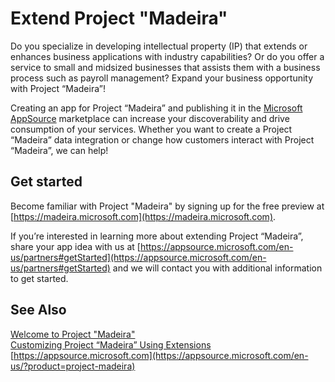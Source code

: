 <properties
	pageTitle="Extend Project “Madeira” | Project “Madeira”"
    description="Build, showcase, and promote your Project “Madeira” extensions"
	services="project-madeira"
	documentationCenter=""
	authors="edupont04"/>
<tags
    ms.service="project-madeira"
    ms.topic="get-started-article"
    ms.devlang="na"
    ms.tgt_pltfrm="na"
    ms.workload="na"
    ms.date="09/15/2016"
    ms.author="edupont04" />

# Extend Project "Madeira"
Do you specialize in developing intellectual property (IP) that extends or enhances business applications with industry capabilities? Or do you offer a service to small and midsized businesses that assists them with a business process such as payroll management? Expand your business opportunity with Project “Madeira”!  

Creating an app for Project “Madeira” and publishing it in the [Microsoft AppSource](https://appsource.microsoft.com/) marketplace can increase your discoverability and drive consumption of your services. Whether you want to create a Project “Madeira” data integration or change how customers interact with Project “Madeira”, we can help!

## Get started
Become familiar with Project "Madeira" by signing up for the  free preview  at [https://madeira.microsoft.com](https://madeira.microsoft.com).  

If you’re interested in learning more about extending Project “Madeira”, share your app idea with us at [https://appsource.microsoft.com/en-us/partners#getStarted](https://appsource.microsoft.com/en-us/partners#getStarted) and we will contact you with additional information to get started.  

## See Also  
[Welcome to Project "Madeira"](madeira-get-started.md)  
[Customizing Project “Madeira” Using Extensions](ui-extensions.md)  
[https://appsource.microsoft.com](https://appsource.microsoft.com/en-us/?product=project-madeira)  
